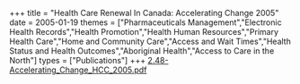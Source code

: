 +++
title = "Health Care Renewal In Canada: Accelerating Change 2005"
date = 2005-01-19
themes = ["Pharmaceuticals Management","Electronic Health Records","Health Promotion","Health Human Resources","Primary Health Care","Home and Community Care","Access and Wait Times","Health Status and Health Outcomes","Aboriginal Health","Access to Care in the North"]
types = ["Publications"]
+++
[2.48-Accelerating_Change_HCC_2005.pdf](/files/2.48-Accelerating_Change_HCC_2005.pdf)
